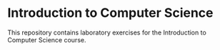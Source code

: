 # Introduction to Computer Science
This repository contains laboratory exercises for the Introduction to Computer Science course.
